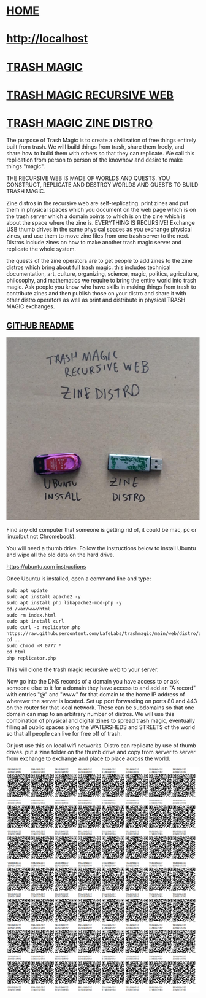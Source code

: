 # [HOME](index.html)

# [http://localhost](http://localhost)

# [TRASH MAGIC](https://github.com/LafeLabs/trashmagic/)

# [TRASH MAGIC RECURSIVE WEB](https://github.com/LafeLabs/trashmagic/tree/main/web)

# [TRASH MAGIC ZINE DISTRO](https://github.com/LafeLabs/trashmagic/tree/main/web/distro)

The purpose of Trash Magic is to create a civilization of free things entirely built from trash.  We will build things from trash, share them freely, and share how to build them with others so that they can replicate.  We call this replication from person to person of the knowhow and desire to make things "magic".  

THE RECURSIVE WEB IS MADE OF WORLDS AND QUESTS. YOU CONSTRUCT, REPLICATE AND DESTROY WORLDS AND QUESTS TO BUILD TRASH MAGIC.

Zine distros in the recursive web are self-replicating.  print zines and put them in physical spaces which you document on the web page which is on the trash server which a domain points to which is on the zine which is about the space where the zine is.  EVERYTHING IS RECURSIVE!  Exchange USB thumb drives in the same physical spaces as you exchange physical zines, and use them to move zine files from one trash server to the next.  Distros include zines on how to make another trash magic server and replicate the whole system.  

the quests of the zine operators are to get people to add zines to the zine distros which bring about full trash magic.  this includes technical documentation, art, culture, organizing, science, magic, politics, agriculture, philosophy, and mathematics we require to bring the entire world into trash magic.  Ask people you know who have skills in making things from trash to contribute zines and then publish those on your distro and share it with other distro operators as well as print and distribute in physical TRASH MAGIC exchanges.

## [GITHUB README](https://github.com/LafeLabs/trashmagic/tree/main/web/distro)

![](https://raw.githubusercontent.com/LafeLabs/trashmagic/main/media/trashmagic/zinedistro.png)

Find any old computer that someone is getting rid of, it could be mac, pc or linux(but not Chromebook).  

You will need a thumb drive.  Follow the instructions below to install Ubuntu and wipe all the old data on the hard drive.

[https://ubuntu.com instructions](https://ubuntu.com/tutorials/install-ubuntu-desktop#1-overview)

Once Ubuntu is installed, open a command line and type:

```
sudo apt update
sudo apt install apache2 -y
sudo apt install php libapache2-mod-php -y
cd /var/www/html
sudo rm index.html
sudo apt install curl
sudo curl -o replicator.php https://raw.githubusercontent.com/LafeLabs/trashmagic/main/web/distro/php/replicator.txt
cd ..
sudo chmod -R 0777 *
cd html
php replicator.php
```

This will clone the trash magic recursive web to your server. 

Now go into the DNS records of a domain you have access to or ask someone else to it for a domain they have access to and add an "A record" with entries "@" and "www" for that domain to the home IP address of wherever the server is located.  Set up port forwarding on ports 80 and 443 on the router for that local network.  These can be subdomains so that one domain can map to an arbitrary number of distros.  We will use this combination of physical and digital zines to spread trash magic, eventually filling all public spaces along the WATERSHEDS and STREETS of the world so that all people can live for free off of trash.

Or just use this on local wifi networks.  Distro can replicate by use of thumb drives.  put a zine folder on the thumb drive and copy from server to server from exchange to exchange and place to place across the world.  

![](https://raw.githubusercontent.com/LafeLabs/trashmagic/main/media/trashmagic/qrcode-pages/distro.png)

